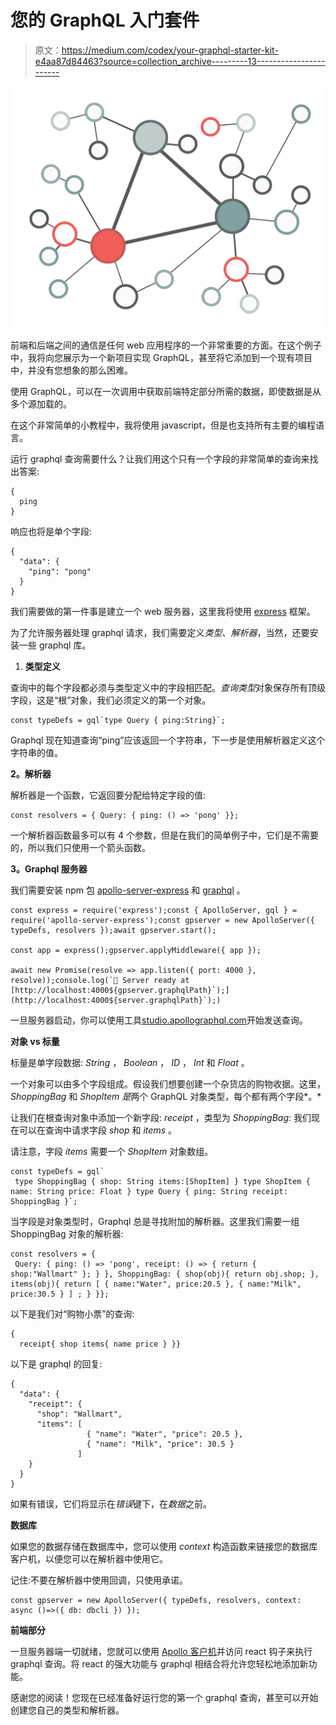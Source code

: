 # 您的 GraphQL 入门套件

> 原文：<https://medium.com/codex/your-graphql-starter-kit-e4aa87d84463?source=collection_archive---------13----------------------->

![](img/77cf0805d00737286719f49a709d3dbf.png)

前端和后端之间的通信是任何 web 应用程序的一个非常重要的方面。在这个例子中，我将向您展示为一个新项目实现 GraphQL，甚至将它添加到一个现有项目中，并没有您想象的那么困难。

使用 GraphQL，可以在一次调用中获取前端特定部分所需的数据，即使数据是从多个源加载的。

在这个非常简单的小教程中，我将使用 javascript，但是也支持所有主要的编程语言。

运行 graphql 查询需要什么？让我们用这个只有一个字段的非常简单的查询来找出答案:

```
{
  ping
}
```

响应也将是单个字段:

```
{
  "data": {
    "ping": "pong"
  }
}
```

我们需要做的第一件事是建立一个 web 服务器，这里我将使用 [express](https://www.npmjs.com/package/express) 框架。

为了允许服务器处理 graphql 请求，我们需要定义*类型*、*解析器*，当然，还要安装一些 graphql 库。

1.  **类型定义**

查询中的每个字段都必须与类型定义中的字段相匹配。*查询类型*对象保存所有顶级字段，这是“根”对象，我们必须定义的第一个对象。

```
const typeDefs = gql`type Query { ping:String}`;
```

Graphql 现在知道查询“ping”应该返回一个字符串，下一步是使用解析器定义这个字符串的值。

**2。解析器**

解析器是一个函数，它返回要分配给特定字段的值:

```
const resolvers = { Query: { ping: () => 'pong' }};
```

一个解析器函数最多可以有 4 个参数，但是在我们的简单例子中，它们是不需要的，所以我们只使用一个箭头函数。

**3。Graphql 服务器**

我们需要安装 npm 包 [apollo-server-express](https://www.npmjs.com/package/apollo-server-express) 和 [graphql](https://www.npmjs.com/package/graphql) 。

```
const express = require('express');const { ApolloServer, gql } = require('apollo-server-express');const gpserver = new ApolloServer({ typeDefs, resolvers });await gpserver.start();

const app = express();gpserver.applyMiddleware({ app });

await new Promise(resolve => app.listen({ port: 4000 }, resolve));console.log(`🚀 Server ready at [http://localhost:4000${gpserver.graphqlPath}`);](http://localhost:4000${server.graphqlPath}`);)
```

一旦服务器启动，你可以使用工具[studio.apollographql.com](https://studio.apollographql.com/)开始发送查询。

**对象 vs 标量**

标量是单字段数据: *String* ， *Boolean* ， *ID* ， *Int* 和 *Float* 。

一个对象可以由多个字段组成。假设我们想要创建一个杂货店的购物收据。这里， *ShoppingBag* 和 *ShopItem 是*两个 GraphQL 对象类型，每个都有两个字段*。*

让我们在根查询对象中添加一个新字段: *receipt* ，类型为 *ShoppingBag:* 我们现在可以在查询中请求字段 *shop* 和 *items* 。

请注意，字段 *items* 需要一个 *ShopItem* 对象数组。

```
const typeDefs = gql`
 type ShoppingBag { shop: String items:[ShopItem] } type ShopItem { name: String price: Float } type Query { ping: String receipt: ShoppingBag }`;
```

当字段是对象类型时，Graphql 总是寻找附加的解析器。这里我们需要一组 ShoppingBag 对象的解析器:

```
const resolvers = {
 Query: { ping: () => 'pong', receipt: () => { return { shop:"Wallmart" }; } }, ShoppingBag: { shop(obj){ return obj.shop; }, items(obj){ return [ { name:"Water", price:20.5 }, { name:"Milk", price:30.5 } ] ; } }};
```

以下是我们对“购物小票”的查询:

```
{
  receipt{ shop items{ name price } }}
```

以下是 graphql 的回复:

```
{   
  "data": {     
    "receipt": {       
      "shop": "Wallmart",       
      "items": [         
                 { "name": "Water", "price": 20.5 },
                 { "name": "Milk", "price": 30.5 }       
               ]    
    }   
  } 
}
```

如果有错误，它们将显示在*错误*键下，在*数据*之前。

**数据库**

如果您的数据存储在数据库中，您可以使用 *context* 构造函数来链接您的数据库客户机，以便您可以在解析器中使用它。

记住:不要在解析器中使用回调，只使用承诺。

```
const gpserver = new ApolloServer({ typeDefs, resolvers, context: async ()=>({ db: dbcli }) });
```

**前端部分**

一旦服务器端一切就绪，您就可以使用 [Apollo 客户机](https://www.apollographql.com/docs/react/get-started/)并访问 react 钩子来执行 graphql 查询。将 react 的强大功能与 graphql 相结合将允许您轻松地添加新功能。

感谢您的阅读！您现在已经准备好运行您的第一个 graphql 查询，甚至可以开始创建您自己的类型和解析器。